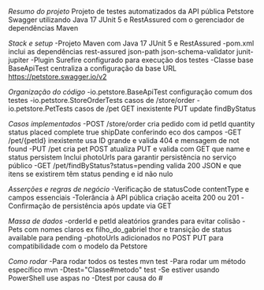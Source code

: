 *Resumo do projeto*
Projeto de testes automatizados da API pública Petstore Swagger utilizando Java 17 JUnit 5 e RestAssured com o gerenciador de dependências Maven

*Stack e setup*
-Projeto Maven com Java 17 JUnit 5 e RestAssured
-pom.xml inclui as dependências rest-assured json-path json-schema-validator junit-jupiter
-Plugin Surefire configurado para execução dos testes
-Classe base BaseApiTest centraliza a configuração da base URL https://petstore.swagger.io/v2

 *Organização do código*
-io.petstore.BaseApiTest configuração comum dos testes
-io.petstore.StoreOrderTests casos de /store/order
-io.petstore.PetTests casos de /pet GET inexistente PUT update findByStatus

 *Casos implementados*
-POST /store/order cria pedido com id petId quantity status placed complete true shipDate conferindo eco dos campos
-GET /pet/{petId} inexistente usa ID grande e valida 404 e mensagem de not found
-PUT /pet cria pet POST atualiza PUT e valida com GET que name e status persistem Inclui photoUrls para garantir persistência no serviço público
-GET /pet/findByStatus?status=pending valida 200 JSON e que itens se existirem têm status pending e id não nulo

 *Asserções e regras de negócio*
-Verificação de statusCode contentType e campos essenciais
-Tolerância à API pública criação aceita 200 ou 201
-Confirmação de persistência após update via GET

 *Massa de dados*
-orderId e petId aleatórios grandes para evitar colisão
-Pets com nomes claros ex filho_do_gabriel thor e transição de status available para pending
-photoUrls adicionados no POST PUT para compatibilidade com o modelo da Petstore

 *Como rodar*
-Para rodar todos os testes
mvn test
-Para rodar um método específico
mvn -Dtest="Classe#metodo" test
-Se estiver usando PowerShell use aspas no -Dtest por causa do #

